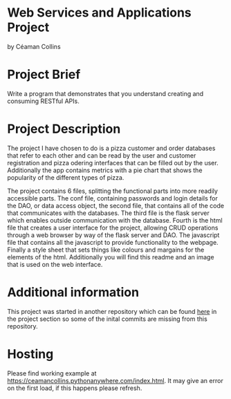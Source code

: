 # Web Services and Applications Project
by Céaman Collins

# Project Brief

Write a program that demonstrates that you understand creating and consuming RESTful APIs.

# Project Description

The project I have chosen to do is a pizza customer and order databases that refer to each other and can be read by the user and customer registration and pizza odering interfaces that can be filled out by the user. Additionally the app contains metrics with a pie chart that shows the popularity of the different types of pizza.

The project contains 6 files, splitting the functional parts into more readily accessible parts. The conf file, containing passwords and login details for the DAO, or data access object, the second file, that contains all of the code that communicates with the databases. The third file is the flask server which enables outside communication with the database. Fourth is the html file that creates a user interface for the project, allowing CRUD operations through a web browser by way of the flask server and DAO. The javascript file that contains all the javascript to provide functionality to the webpage. Finally a style sheet that sets things like colours and margains for the elements of the html. Additionally you will find this readme and an image that is used on the web interface.

# Additional information

This project was started in another repository which can be found [here](https://github.com/CeamanCollins/wsaa-coursework) in the project section so some of the inital commits are missing from this repository.

# Hosting

Please find working example at https://ceamancollins.pythonanywhere.com/index.html. It may give an error on the first load, if this happens please refresh.